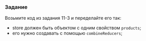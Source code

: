### Задание

Возьмите код из задания 11-3 и переделайте его так:
- store должен быть объектом с одним свойством `products`;
- его нужно создавать с помощью `combineReducers`;